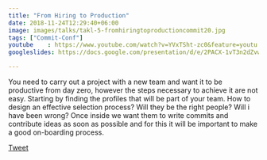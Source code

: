 ```yaml
---
title: "From Hiring to Production"
date: 2018-11-24T12:29:40+06:00
image: images/talks/takl-5-fromhiringtoproductioncommit20.jpg
tags: ["Commit-Conf"]
youtube    : https://www.youtube.com/watch?v=YVxTSht-zc0&feature=youtu.be&t=10332
googleslides: https://docs.google.com/presentation/d/e/2PACX-1vT3n2dZvwZKp_8BsK8iicGs32RyrSZmcoOz9N7WgIpdNYHBBjL8w-UmcqOJYMQ6hBoh0cLD64VhoZxW/embed?start=false&loop=false&delayms=3000

---
```

You need to carry out a project with a new team and want it to be productive from day zero, however the steps necessary to achieve it are not easy. Starting by finding the profiles that will be part of your team. How to design an effective selection process? Will they be the right people? Will i have been wrong? Once inside we want them to write commits and contribute ideas as soon as possible and for this it will be important to make a good on-boarding process.
<div class="blog-content singleiconp">
    <a href="http://twitter.com/intent/tweet?text=Check%20out%20this%20talk:%20“Cloud-native%20monitoring%20with%20Prometheus”%20by%20%40beatrizmrg%20%23PrometheusIO%20%23codemoMadrid&url=https://b3a.dev/talks/commit-conf-2018/" target="_blank" class="talklisticons btn btn-dafault btn-details hvr-bounce-to-right"><i class="ion-social-twitter"></i> Tweet</a>
</div>

<br/>
<br/>


